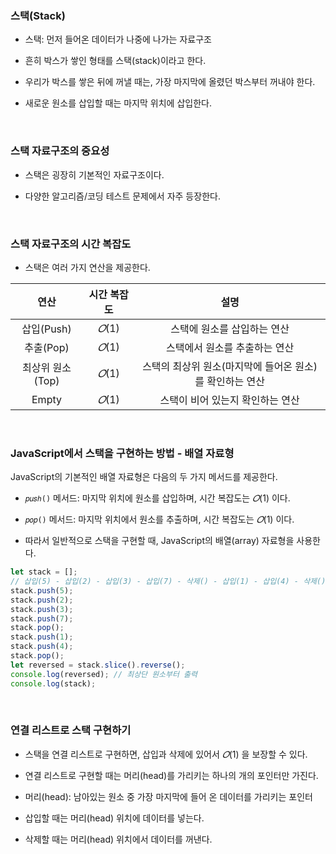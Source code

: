 ### **스택(Stack)**
- 스택: 먼저 들어온 데이터가 나중에 나가는 자료구조

- 흔히 박스가 쌓인 형태를 스택(stack)이라고 한다.

- 우리가 박스를 쌓은 뒤에 꺼낼 때는, 가장 마지막에 올렸던 박스부터 꺼내야 한다.

- 새로운 원소를 삽입할 때는 마지막 위치에 삽입한다.

<br>

### **스택 자료구조의 중요성**

- 스택은 굉장히 기본적인 자료구조이다.

- 다양한 알고리즘/코딩 테스트 문제에서 자주 등장한다.

<br>

### **스택 자료구조의 시간 복잡도**

- 스택은 여러 가지 연산을 제공한다.

|연산| 시간 복잡도| 설명|
|:---:|:---:|:---:|
삽입(Push) | $𝑂 (1)$ |스택에 원소를 삽입하는 연산
추출(Pop) | $𝑂 (1)$ | 스택에서 원소를 추출하는 연산
최상위 원소(Top)| $𝑂 (1)$ | 스택의 최상위 원소(마지막에 들어온 원소)를 확인하는 연산
Empty| $𝑂 (1)$ | 스택이 비어 있는지 확인하는 연산

<br>

### **JavaScript에서 스택을 구현하는 방법 - 배열 자료형**

JavaScript의 기본적인 배열 자료형은 다음의 두 가지 메서드를 제공한다.

- `𝑝𝑢𝑠ℎ()` 메서드: 마지막 위치에 원소를 삽입하며, 시간 복잡도는 $𝑂 (1)$ 이다.

- `𝑝𝑜𝑝()` 메서드: 마지막 위치에서 원소를 추출하며, 시간 복잡도는 $𝑂 (1)$ 이다.

- 따라서 일반적으로 스택을 구현할 때, JavaScript의 배열(array) 자료형을 사용한다.

```js
let stack = [];
// 삽입(5) - 삽입(2) - 삽입(3) - 삽입(7) - 삭제() - 삽입(1) - 삽입(4) - 삭제()
stack.push(5);
stack.push(2);
stack.push(3);
stack.push(7);
stack.pop();
stack.push(1);
stack.push(4);
stack.pop();
let reversed = stack.slice().reverse();
console.log(reversed); // 최상단 원소부터 출력
console.log(stack);
```
<br>

### **연결 리스트로 스택 구현하기**

- 스택을 연결 리스트로 구현하면, 삽입과 삭제에 있어서 $𝑂 (1)$ 을 보장할 수 있다.

- 연결 리스트로 구현할 때는 머리(head)를 가리키는 하나의 개의 포인터만 가진다.

- 머리(head): 남아있는 원소 중 가장 마지막에 들어 온 데이터를 가리키는 포인터


- 삽입할 때는 머리(head) 위치에 데이터를 넣는다.

- 삭제할 때는 머리(head) 위치에서 데이터를 꺼낸다.
